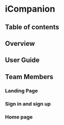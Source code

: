 # iCompanion

## Table of contents

## Overview

## User Guide

## Team Members

### Landing Page

### Sign in and sign up

### Home page
